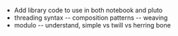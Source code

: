 - Add library code to use in both notebook and pluto
- threading syntax -- composition patterns -- weaving
- modulo -- understand, simple vs twill vs herring bone